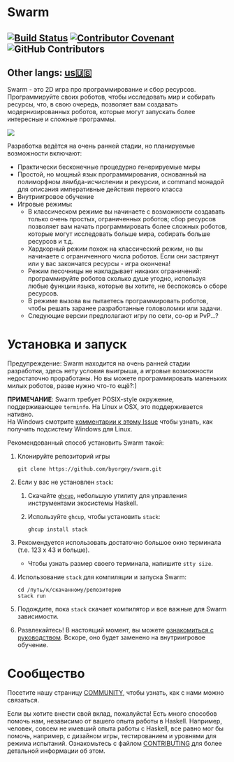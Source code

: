 Swarm
=====

[![Build Status](https://github.com/byorgey/swarm/actions/workflows/haskell-ci.yml/badge.svg)](https://github.com/byorgey/swarm/actions)
[![Contributor Covenant](https://img.shields.io/badge/Contributor%20Covenant-v2.0%20adopted-ff69b4.svg)](CODE_OF_CONDUCT.md)
![GitHub Contributors](https://contrib.rocks/image?repo=byorgey/swarm)
--
Other langs: [us🇺🇸](../README.md)
--
Swarm - это 2D игра про программирование и сбор ресурсов.
Программируйте своих роботов, чтобы исследовать мир и собирать
ресурсы, что, в свою очередь, позволяет вам создавать
модернизированных роботов, которые могут запускать более
интересные и сложные программы.

![](images/log.png)

Разработка ведётся на очень ранней стадии, но планируемые
возможности включают:
* Практически бесконечные процедурно генерируемые миры
* Простой, но мощный язык программирования, основанный на
  полиморфном лямбда-исчислении и рекурсии, и command монадой для
  описания императивные действия первого класса
* Внутриигровое обучение
* Игровые режимы:
    - В классическом режиме вы начинаете с возможности создавать
      только очень простых, ограниченных роботов; сбор ресурсов
      позволяет вам начать программировать более сложных роботов,
      которые могут исследовать больше мира, собирать больше
      ресурсов и т.д.
    - Хардкорный режим похож на классический режим, но вы начинаете
      с ограниченного числа роботов. Если они застрянут или у вас
      закончатся ресурсы - игра окончена!
    - Режим песочницы не накладывает никаких ограничений: программируйте
      роботов сколько душе угодно, используя любые функции языка,
      которые вы хотите, не беспокоясь о сборе ресурсов.
    - В режиме вызова вы пытаетесь программировать роботов, чтобы решать
      заранее разработанные головоломки или задачи.
    - Следующие версии предполагают игру по сети, co-op и PvP...?

Установка и запуск
======================

Предупреждение: Swarm находится на очень ранней стадии разработки,
здесь нету условия выигрыша, а игровые возможности недостаточно проработаны.
Но вы можете программировать маленьких милых роботов, разве нужно
что-то ещё?:)

**ПРИМЕЧАНИЕ**: Swarm требует POSIX-style окружение, поддерживающее
`terminfo`.  На Linux и OSX, это поддерживается нативно.  
На Windows смотрите [комментарии к этому Issue](https://github.com/byorgey/swarm/issues/53) 
чтобы узнать, как получить подсистему Windows для Linux.

Рекомендованный способ установить Swarm такой:

1. Клонируйте репозиторий игры

       git clone https://github.com/byorgey/swarm.git

1. Если у вас не установлен `stack`:
    1. Скачайте [`ghcup`](https://www.haskell.org/ghcup/), 
       небольшую утилиту для управления инструментами экосистемы
       Haskell.
    1. Используйте `ghcup`, чтобы установить `stack`:

           ghcup install stack

1. Рекомендуется использовать достаточно большое окно терминала 
   (т.е. 123 x 43 и больше).
    * Чтобы узнать размер своего терминала, напишите `stty size`.

1. Использование `stack` для компиляции и запуска Swarm:

       cd /путь/к/скачанному/репозиторию
       stack run

1. Подождите, пока `stack` скачает компилятор и все важные для Swarm зависимости.
1. Развлекайтесь! В настоящий момент, вы можете [ознакомиться с руководством](TUTORIAL_RU.md).
   Вскоре, оно будет заменено на внутриигровое обучение.

Сообщество
=========

Посетите нашу страницу [COMMUNITY](COMMUNITY_RU.md), чтобы узнать,
как с нами можно связаться.

Если вы хотите внести свой вклад, пожалуйста! Есть много
способов помочь нам, независимо от вашего опыта работы в
Haskell. Например, человек, совсем не имевший опыта работы с Haskell,
все равно мог бы помочь, например, с дизайном игры, тестированием
и уровнями для режима испытаний. Ознакомьтесь с файлом
[CONTRIBUTING](CONTRIBUTING.md) для более детальной информации об этом.

